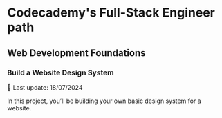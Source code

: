 # Codecademy's Full-Stack Engineer path

## Web Development Foundations

### Build a Website Design System

📆 Last update: 18/07/2024

In this project, you’ll be building your own basic design system for a website.